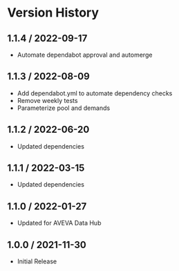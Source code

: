 # Version History

## 1.1.4 / 2022-09-17

- Automate dependabot approval and automerge

## 1.1.3 / 2022-08-09

- Add dependabot.yml to automate dependency checks
- Remove weekly tests
- Parameterize pool and demands

## 1.1.2 / 2022-06-20

- Updated dependencies

## 1.1.1 / 2022-03-15

- Updated dependencies

## 1.1.0 / 2022-01-27

- Updated for AVEVA Data Hub

## 1.0.0 / 2021-11-30

- Initial Release